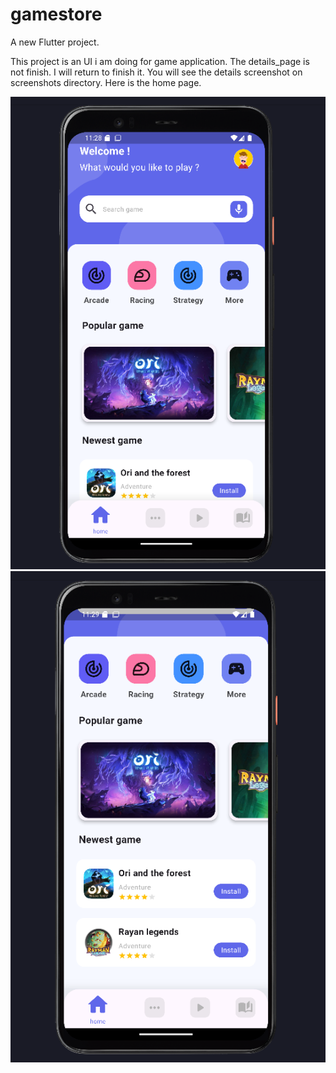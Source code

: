 # gamestore

A new Flutter project.



This project is an UI i am doing for game application. The details_page is not finish. I will return to finish it. 
You will see the details screenshot on screenshots directory. Here is the home page.

![](screenshots/home_page.png)
![](screenshots/scroll_home_page.png)



